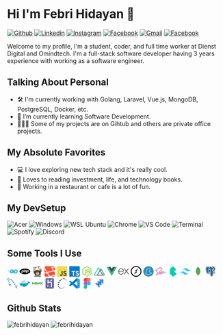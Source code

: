 # Hi I'm Febri Hidayan 👋

[![Github](https://img.shields.io/badge/febrihidayan-000?style=flat&logo=Github&logoColor=white)](https://github.com/febrihidayan)
[![Linkedin](https://img.shields.io/badge/febrihidayan-blue?style=flat&logo=Linkedin&logoColor=white)](https://www.linkedin.com/in/febrihidayan/)
[![Instagram](https://img.shields.io/badge/febrihidayan-c13584?style=flat&labelColor=c13584&logo=instagram&logoColor=white)](https://www.instagram.com/febrihidayan/)
[![Facebook](https://img.shields.io/badge/febricodes-3b5998?style=flat&labelColor=3b5998&logo=facebook&logoColor=white)](https://www.facebook.com/febricodes/)
[![Gmail](https://img.shields.io/badge/febrihidayan20-c14438?style=flat&logo=Gmail&logoColor=white)](mailto:febrihidayan20@gmail.com)
[![Facebook](https://img.shields.io/badge/febrihidayan-1ED760?style=flat&labelColor=white&logo=spotify&logoColor=1ED760)](https://open.spotify.com/user/31g23yh3x3rrul6guhw7brnax3ku/)


Welcome to my profile, I'm a student, coder, and full time worker at Dienst Digital and Omindtech. I'm a full-stack software developer having 3 years experience with working as a software engineer.

## Talking About Personal
- 🛠 I'm currently working with Golang, Laravel, Vue.js, MongoDB, PostgreSQL, Docker, etc.
- 🚀 I’m currently learning Software Development.
- 👨🏻‍💻 Some of my projects are on Gihtub and others are private office projects.

## My Absolute Favorites
- 💻 I love exploring new tech stack and it's really cool.
- 📰 Loves to reading investment, life, and technology books.
- 🍕 Working in a restaurant or cafe is a lot of fun.

## My DevSetup

![Acer](https://img.shields.io/badge/Acer-555555.svg?&style=flat-square&logo=Acer&logoColor=83b81a)
![Windows](https://img.shields.io/badge/Windows-555555.svg?&style=flat-square&logo=windows&logoColor=0078D6)
![WSL Ubuntu](https://img.shields.io/badge/WSL-Ubuntu-555555.svg?&style=flat-square&logo=ubuntu&logoColor=E95420)
![Chrome](https://img.shields.io/badge/Chrome-555555.svg?&style=flat-square&logo=google-chrome&logoColor=FABC0C)
![VS Code](https://img.shields.io/badge/VS-Code-555555.svg?&style=flat-square&logo=visual-studio-code&logoColor=007ACC)
![Terminal](https://img.shields.io/badge/Terminal-555555.svg?&style=flat-square&logo=powershell&logoColor=white)
![Spotify](https://img.shields.io/badge/Spotify-555555.svg?&style=flat-square&logo=spotify&logoColor=1ED760)
![Discord](https://img.shields.io/badge/Discord-555555.svg?&style=flat-square&logo=discord&logoColor=7289d9)

## Some Tools I Use

<code><img src="https://github.com/devicons/devicon/raw/master/icons/go/go-original-wordmark.svg" alt="golang" title="golang" width="25" height="25" /></code>
<code><img src="https://github.com/devicons/devicon/raw/master/icons/php/php-plain.svg" alt="php" title="php" width="25" height="25" /></code>
<code><img src="https://github.com/devicons/devicon/raw/master/icons/composer/composer-original.svg" alt="composer" title="composer" width="25" height="25" /></code>
<code><img src="https://github.com/devicons/devicon/raw/master/icons/laravel/laravel-plain.svg" alt="laravel" title="laravel" width="25" height="25" /></code>
<code><img src="https://github.com/devicons/devicon/raw/master/icons/javascript/javascript-original.svg" alt="javascript" title="javascript" width="25" height="25" /></code>
<code><img src="https://github.com/devicons/devicon/raw/master/icons/typescript/typescript-original.svg" alt="typescript" title="typescript" width="25" height="25" /></code>
<code><img src="https://github.com/devicons/devicon/raw/master/icons/nodejs/nodejs-plain.svg" alt="nodejs" title="nodejs" width="25" height="25" /></code>
<code><img src="https://github.com/devicons/devicon/raw/master/icons/nuxtjs/nuxtjs-original.svg" alt="nuxtjs" title="nuxtjs" width="25" height="25" /></code>
<code><img src="https://github.com/devicons/devicon/raw/master/icons/vuejs/vuejs-original.svg" alt="vue.js" title="vue.js" width="25" height="25" /></code>
<code><img src="https://github.com/devicons/devicon/raw/master/icons/express/express-original.svg" alt="express" title="express" width="25" height="25" /></code>
<code><img src="https://github.com/devicons/devicon/raw/master/icons/socketio/socketio-original.svg" alt="socket.io" title="socket.io" width="25" height="25" /></code>
<code><img src="https://github.com/devicons/devicon/raw/master/icons/yarn/yarn-original.svg" alt="yarn" title="yarn" width="25" height="25" /></code>
<code><img src="https://raw.githubusercontent.com/devicons/devicon/master/icons/sass/sass-original.svg" alt="sass" title="sass" width="25" height="25" /></code>
<code><img src="https://raw.githubusercontent.com/devicons/devicon/master/icons/bulma/bulma-plain.svg" alt="bulma" title="bulma" width="25" height="25" /></code>
<code><img src="https://github.com/devicons/devicon/raw/master/icons/tailwindcss/tailwindcss-plain.svg" alt="tailwindcss" title="tailwindcss" width="25" height="25" /></code>
<code><img src="https://github.com/devicons/devicon/raw/master/icons/mongodb/mongodb-plain.svg" alt="mongodb" title="mongodb" width="25" height="25" /></code>
<code><img src="https://github.com/devicons/devicon/raw/master/icons/postgresql/postgresql-plain.svg" alt="postgresql" title="postgresql" width="25" height="25" /></code>
<code><img src="https://github.com/devicons/devicon/raw/master/icons/mysql/mysql-plain.svg" alt="mysql" title="mysql" width="25" height="25" /></code>
<code><img src="https://github.com/devicons/devicon/raw/master/icons/docker/docker-plain.svg" alt="docker" title="docker" width="25" height="25" /></code>
<code><img src="https://github.com/devicons/devicon/raw/master/icons/nginx/nginx-original.svg" alt="nginx" title="nginx" width="25" height="25" /></code>
<code><img src="https://github.com/devicons/devicon/raw/master/icons/heroku/heroku-plain.svg" alt="heroku" title="heroku" width="25" height="25" /></code>
<code><img src="https://github.com/devicons/devicon/raw/master/icons/ssh/ssh-original.svg" alt="ssh" title="ssh" width="25" height="25" /></code>
<code><img src="https://github.com/devicons/devicon/raw/master/icons/vscode/vscode-original.svg" alt="vscode" title="vscode" width="25" height="25" /></code>
<code><img src="https://github.com/devicons/devicon/raw/master/icons/figma/figma-original.svg" alt="figma" title="figma" width="25" height="25" /></code>
<code><img src="https://github.com/devicons/devicon/raw/master/icons/jira/jira-original.svg" alt="jira" title="jira" width="25" height="25" /></code>

## Github Stats

![febrihidayan](https://github-readme-stats.vercel.app/api?username=febrihidayan&show_icons=true&theme=react&border_color=61dafb&hide_border=true)
![febrihidayan](https://github-readme-stats.vercel.app/api/top-langs/?username=febrihidayan&hide=c%23,powershell,Mathematica,Ruby,Objective-C,Objective-C%2b%2b,Cuda&title_color=61dafb&text_color=ffffff&icon_color=61dafb&bg_color=20232a&langs_count=8&layout=compact&border_color=61dafb&hide_border=true)
